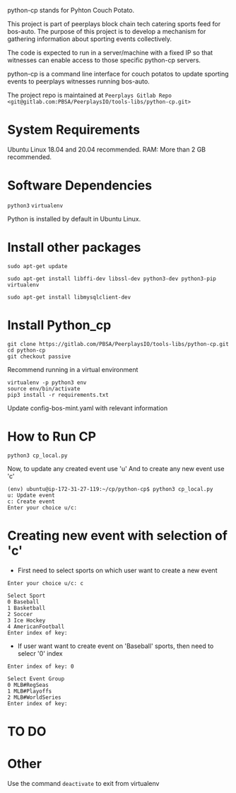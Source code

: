 python-cp stands for Pyhton Couch Potato.

This project is part of peerplays block chain tech catering sports feed for bos-auto. 
The purpose of this project is to develop a mechanism for gathering information about sporting events collectively.

The code is expected to run in a server/machine with a fixed IP so that witnesses can enable access to those specific python-cp servers.

python-cp is a command line interface for couch potatos to update sporting events to peerplays witnesses running bos-auto.

The project repo is maintained at `Peerplays Gitlab Repo <git@gitlab.com:PBSA/PeerplaysIO/tools-libs/python-cp.git>`

System Requirements
==================
Ubuntu Linux 18.04 and 20.04 recommended.
RAM: More than 2 GB recommended.

Software Dependencies
====================
`python3`
`virtualenv`

Python is installed by default in Ubuntu Linux.

Install other packages
=======================

`sudo apt-get update`

`sudo apt-get install libffi-dev libssl-dev python3-dev python3-pip virtualenv`

`sudo apt-get install libmysqlclient-dev`

Install Python_cp
=======
```
git clone https://gitlab.com/PBSA/PeerplaysIO/tools-libs/python-cp.git
cd python-cp
git checkout passive
```

Recommend running in a virtual environment

```
virtualenv -p python3 env
source env/bin/activate
pip3 install -r requirements.txt
```

Update config-bos-mint.yaml with relevant information

How to Run CP
==========
```
python3 cp_local.py
```
Now, to update any created event use 'u' And 
to create any new event use 'c'

```
(env) ubuntu@ip-172-31-27-119:~/cp/python-cp$ python3 cp_local.py
u: Update event
c: Create event
Enter your choice u/c:

```

Creating new event with selection of 'c'
=======================================

- First need to select sports on which user want to create a new event

```
Enter your choice u/c: c

Select Sport
0 Baseball
1 Basketball
2 Soccer
3 Ice Hockey
4 AmericanFootball
Enter index of key:
```

- If user want want to create event on 'Baseball' sports, then need to selecr '0' index

```
Enter index of key: 0

Select Event Group
0 MLB#RegSeas
1 MLB#Playoffs
2 MLB#WorldSeries
Enter index of key:
```


TO DO
=====


Other
=====
Use the command `deactivate` to exit from virtualenv
